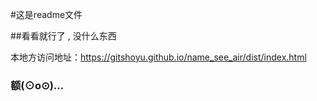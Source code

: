#这是readme文件

##看看就行了 , 没什么东西 

本地方访问地址：https://gitshoyu.github.io/name_see_air/dist/index.html

### 额(⊙o⊙)…